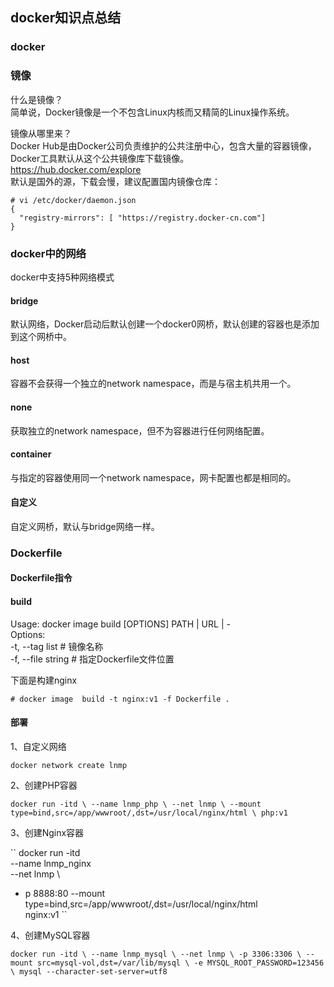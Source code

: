 ## docker知识点总结

### docker

### 镜像 

什么是镜像？   
简单说，Docker镜像是一个不包含Linux内核而又精简的Linux操作系统。  

镜像从哪里来？  
Docker Hub是由Docker公司负责维护的公共注册中心，包含大量的容器镜像，Docker工具默认从这个公共镜像库下载镜像。  
https://hub.docker.com/explore  
默认是国外的源，下载会慢，建议配置国内镜像仓库：   
````
# vi /etc/docker/daemon.json 
{
  "registry-mirrors": [ "https://registry.docker-cn.com"]
}
````
  

### docker中的网络

docker中支持5种网络模式  

#### bridge

默认网络，Docker启动后默认创建一个docker0网桥，默认创建的容器也是添加到这个网桥中。 

#### host 

容器不会获得一个独立的network namespace，而是与宿主机共用一个。

#### none

获取独立的network namespace，但不为容器进行任何网络配置。

#### container

与指定的容器使用同一个network namespace，网卡配置也都是相同的。

#### 自定义
  
自定义网桥，默认与bridge网络一样。

### Dockerfile

#### Dockerfile指令

#### build

Usage:  docker image build [OPTIONS] PATH | URL | -  
Options:  
-t, --tag list     # 镜像名称  
-f, --file string  # 指定Dockerfile文件位置  

下面是构建nginx
 
````
# docker image  build -t nginx:v1 -f Dockerfile .
```` 

#### 部署
  
1、自定义网络  

``
docker network create lnmp
``

2、创建PHP容器  

``
docker run -itd \
--name lnmp_php \
--net lnmp \
--mount type=bind,src=/app/wwwroot/,dst=/usr/local/nginx/html \
php:v1
``

3、创建Nginx容器  

``
docker run -itd \
--name lnmp_nginx \
--net lnmp \
- p 8888:80
--mount type=bind,src=/app/wwwroot/,dst=/usr/local/nginx/html \
nginx:v1
``

4、创建MySQL容器  

``
docker run -itd \
--name lnmp_mysql \
--net lnmp \
-p 3306:3306 \
--mount src=mysql-vol,dst=/var/lib/mysql \
-e MYSQL_ROOT_PASSWORD=123456 \
mysql --character-set-server=utf8
``


